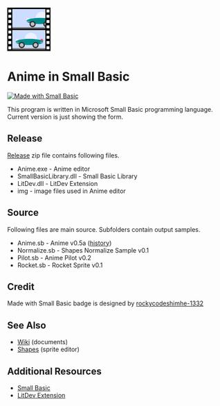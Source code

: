![icon](img/AnimeIcon.png)
# Anime in Small Basic

[![Made with Small Basic](https://img.shields.io/badge/Made%20with-Small%20Basic-orange)](http://smallbasic.com)

This program is written in Microsoft Small Basic programming language.  Current version is just showing the form.

## Release
[Release](https://github.com/nonkit/Anime/releases) zip file contains following files.
- Anime.exe - Anime editor
- SmallBasicLibrary.dll - Small Basic Library
- LitDev.dll - LitDev Extension
- img - image files used in Anime editor

## Source

Following files are main source.  Subfolders contain output samples.

- Anime.sb - Anime v0.5a ([history](History.md))
- Normalize.sb - Shapes Normalize Sample v0.1
- Pilot.sb - Anime Pilot v0.2
- Rocket.sb - Rocket Sprite v0.1

## Credit

Made with Small Basic badge is designed by [rockycodeshimhe-1332](https://docs.microsoft.com/en-us/answers/questions/210063/guys-i-made-a-nice-small-basic-github-badge.html) 

## See Also

- [Wiki](http://github.com/nonkit/Anime/wiki) (documents)
- [Shapes](http://github.com/nonkit/Shapes) (sprite editor)

## Additional Resources

- [Small Basic](http://smallbasic.com)
- [LitDev Extension](http://litdev.co.uk/)
